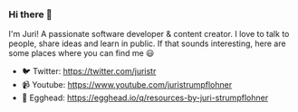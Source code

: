 ### Hi there 👋

I'm Juri! A passionate software developer & content creator. I love to talk to people, share ideas and learn in public. If that sounds interesting, here are some places where you can find me 😃

- 🐦 Twitter: https://twitter.com/juristr
- 📹 Youtube: https://www.youtube.com/juristrumpflohner
- 🥚 Egghead: https://egghead.io/q/resources-by-juri-strumpflohner
